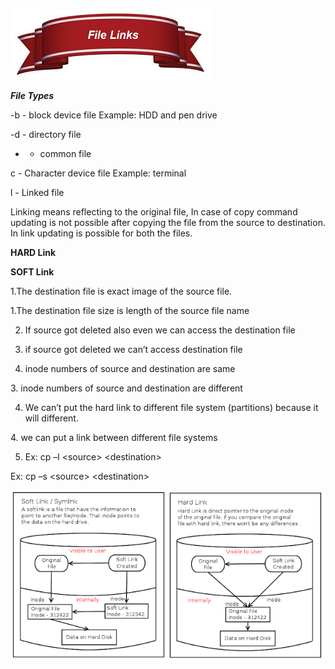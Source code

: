 [![](resources/999442FE3ECE3C8B9178A541F42895EC.jpg)](https://2.bp.blogspot.com/-GbTdUjYPXJ8/Vccw2RYLThI/AAAAAAAAARs/GQ3QeteA2as/s1600/Ribbon-Banner-PSD-File.jpg)

***File Types***

 -b  - block device file Example: HDD and pen drive

 -d - directory file

 - - common file

 c - Character device file Example: terminal

 l - Linked file

Linking means reflecting to the original file, In case of copy command updating is not possible after copying the file from the source to destination. In link updating is possible for both the files. 

**HARD Link**

**SOFT Link**

1.The destination file is exact image of the source file.

1.The destination file size is length of the source file name

2. If source got deleted also even we can access the destination file

2. if source got deleted we can’t access destination file

3. inode numbers of source and destination are same

3\. inode numbers of source and destination are different

4. We can’t put the hard link to different file system (partitions) because it will different.

4\. we can put a link between different file systems

5. Ex: cp –l \<source\> \<destination\>

Ex: cp –s \<source\> \<destination\>

[![](resources/044150CB321F123058CC8FEC325B5459.png)](https://2.bp.blogspot.com/-_5fDnKUt11Y/VccaPgHvDpI/AAAAAAAAARQ/fXQLWjThzyM/s1600/links.png)
